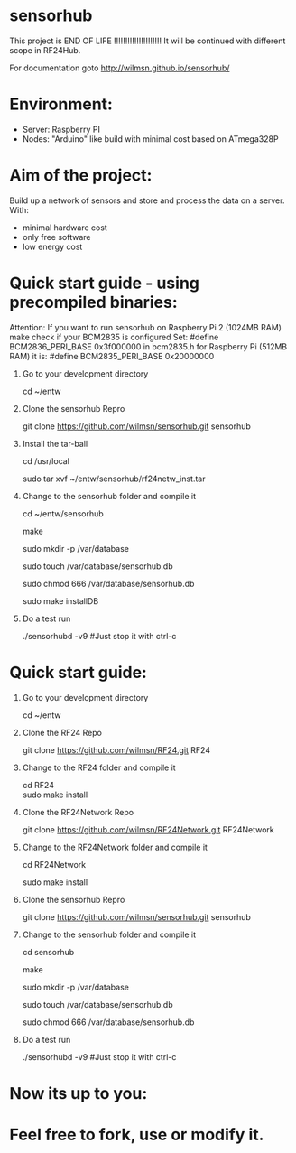 sensorhub
=========

This project is END OF LIFE !!!!!!!!!!!!!!!!!!!!!
It will be continued with different scope in RF24Hub.

For documentation goto http://wilmsn.github.io/sensorhub/

Environment:
============
- Server: Raspberry PI
- Nodes: "Arduino" like build with minimal cost based on ATmega328P 

Aim of the project:
===================
Build up a network of sensors and store and process the data on a server.
With:
- minimal hardware cost
- only free software
- low energy cost
 
Quick start guide - using precompiled binaries:
===============================================
Attention: If you want to run sensorhub on Raspberry Pi 2 (1024MB RAM)
make check if your BCM2835 is configured
Set:
#define BCM2836_PERI_BASE 0x3f000000
in  bcm2835.h
for Raspberry Pi (512MB RAM) it is:
#define BCM2835_PERI_BASE 0x20000000

1. Go to your development directory

   cd ~/entw

2. Clone the sensorhub Repro

   git clone https://github.com/wilmsn/sensorhub.git sensorhub

3. Install the tar-ball
   
   cd /usr/local

   sudo tar xvf ~/entw/sensorhub/rf24netw_inst.tar

4. Change to the sensorhub folder and compile it

   cd ~/entw/sensorhub

   make

   sudo mkdir -p /var/database

   sudo touch  /var/database/sensorhub.db

   sudo chmod 666  /var/database/sensorhub.db

   sudo make installDB

5. Do a test run

   ./sensorhubd -v9  #Just stop it with ctrl-c

Quick start guide:
=================
1. Go to your development directory

   cd ~/entw

2.  Clone the RF24 Repo  

    git clone https://github.com/wilmsn/RF24.git RF24  

3.  Change to the RF24 folder and compile it    

    cd RF24  
    sudo make install

4. Clone the RF24Network Repo  

    git clone https://github.com/wilmsn/RF24Network.git RF24Network  

5. Change to the RF24Network folder and compile it  

    cd RF24Network  

    sudo make install

6. Clone the sensorhub Repro

   git clone https://github.com/wilmsn/sensorhub.git sensorhub
   
7. Change to the sensorhub folder and compile it  
   
   cd sensorhub

   make

   sudo mkdir -p /var/database

   sudo touch  /var/database/sensorhub.db

   sudo chmod 666  /var/database/sensorhub.db

8. Do a test run
 
   ./sensorhubd -v9  #Just stop it with ctrl-c

Now its up to you:
==================
Feel free to fork, use or modify it.
=======
